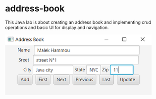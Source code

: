 # address-book
This Java lab is about creating an address book  and implementing crud operations and basic UI for display and navigation.

![alt screenshot](https://github.com/malekhammou/address-book/blob/master/screenshot.PNG)
